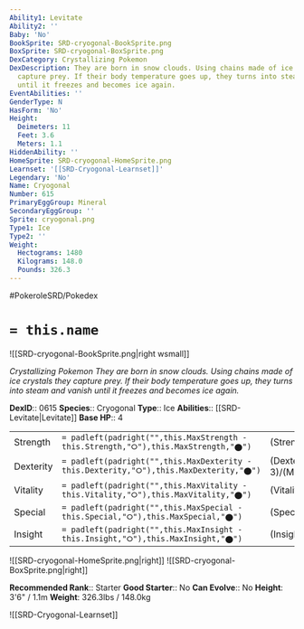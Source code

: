```yaml
---
Ability1: Levitate
Ability2: ''
Baby: 'No'
BookSprite: SRD-cryogonal-BookSprite.png
BoxSprite: SRD-cryogonal-BoxSprite.png
DexCategory: Crystallizing Pokemon
DexDescription: They are born in snow clouds. Using chains made of ice crystals they
  capture prey. If their body temperature goes up, they turns into steam and vanish
  until it freezes and becomes ice again.
EventAbilities: ''
GenderType: N
HasForm: 'No'
Height:
  Deimeters: 11
  Feet: 3.6
  Meters: 1.1
HiddenAbility: ''
HomeSprite: SRD-cryogonal-HomeSprite.png
Learnset: '[[SRD-Cryogonal-Learnset]]'
Legendary: 'No'
Name: Cryogonal
Number: 615
PrimaryEggGroup: Mineral
SecondaryEggGroup: ''
Sprite: cryogonal.png
Type1: Ice
Type2: ''
Weight:
  Hectograms: 1480
  Kilograms: 148.0
  Pounds: 326.3
---
```


#PokeroleSRD/Pokedex

# `= this.name`

![[SRD-cryogonal-BookSprite.png|right wsmall]]

*Crystallizing Pokemon*
*They are born in snow clouds. Using chains made of ice crystals they capture prey. If their body temperature goes up, they turns into steam and vanish until it freezes and becomes ice again.*

**DexID**:: 0615
**Species**:: Cryogonal
**Type**:: Ice
**Abilities**:: [[SRD-Levitate|Levitate]]
**Base HP**:: 4

|           |                                                                                        |                                          |
| --------- | -------------------------------------------------------------------------------------- | ---------------------------------------- |
| Strength  | `= padleft(padright("",this.MaxStrength - this.Strength,"⭘"),this.MaxStrength,"⬤")`    | (Strength::2)/(MaxStrength::4)   |
| Dexterity | `= padleft(padright("",this.MaxDexterity - this.Dexterity,"⭘"),this.MaxDexterity,"⬤")` | (Dexterity:: 3)/(MaxDexterity::6) |
| Vitality  | `= padleft(padright("",this.MaxVitality - this.Vitality,"⭘"),this.MaxVitality,"⬤")`    | (Vitality::1)/(MaxVitality::3)   |
| Special   | `= padleft(padright("",this.MaxSpecial - this.Special,"⭘"),this.MaxSpecial,"⬤")`       | (Special::3)/(MaxSpecial::6)     |
| Insight   | `= padleft(padright("",this.MaxInsight - this.Insight,"⭘"),this.MaxInsight,"⬤")`       | (Insight::3)/(MaxInsight::7)     |

![[SRD-cryogonal-HomeSprite.png|right]]
![[SRD-cryogonal-BoxSprite.png|right]]

**Recommended Rank**:: Starter
**Good Starter**:: No
**Can Evolve**:: No
**Height**: 3'6" / 1.1m
**Weight**: 326.3lbs / 148.0kg

![[SRD-Cryogonal-Learnset]]